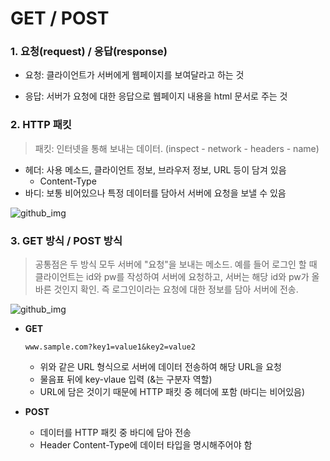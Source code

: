 # GET / POST



### 1. 요청(request) / 응답(response)

- 요청: 클라이언트가 서버에게 웹페이지를 보여달라고 하는 것

- 응답: 서버가 요청에 대한 응답으로 웹페이지 내용을 html 문서로 주는 것



### 2. HTTP 패킷

> 패킷: 인터넷을 통해 보내는 데이터. (inspect - network - headers - name)

- 헤더: 사용 메소드, 클라이언트 정보, 브라우저 정보, URL 등이 담겨 있음
  - Content-Type
- 바디: 보통 비어있으나 특정 데이터를 담아서 서버에 요청을 보낼 수 있음

![github_img](https://www.csestack.org/wp-content/uploads/2018/05/HTTP-header-in-Chrome-Inspect.png)



### 3. GET 방식 / POST 방식

> 공통점은 두 방식 모두 서버에 "요청"을 보내는 메소드. 예를 들어 로그인 할 때 클라이언트는 id와 pw를 작성하여 서버에 요청하고, 서버는 해당 id와 pw가 올바른 것인지 확인. 즉 로그인이라는 요청에 대한 정보를 담아 서버에 전송.

![github_img](https://t1.daumcdn.net/cfile/tistory/99D83C395BCB27A001)

- **GET**

  ```www.sample.com?key1=value1&key2=value2 
  www.sample.com?key1=value1&key2=value2
  ```

  - 위와 같은 URL 형식으로 서버에 데이터 전송하여 해당 URL을 요청
  - 물음표 뒤에 key-vlaue 입력 (&는 구분자 역할)
  - URL에 담은 것이기 때문에 HTTP 패킷 중 헤더에 포함 (바디는 비어있음)

  

- **POST**

  - 데이터를 HTTP 패킷 중 바디에 담아 전송
  - Header Content-Type에 데이터 타입을 명시해주어야 함

